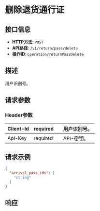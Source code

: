 # 删除退货通行证

## 接口信息

- **HTTP方法**: `POST`
- **API路径**: `/v1/return/pass/delete`
- **操作ID**: `operation/returnPassDelete`

## 描述

用户识别号。

## 请求参数

### Header参数

| Client-Id | required |  | 用户识别号。 |
|---|---|---|---|
| Api-Key | required |  | API-密钥。 |

## 请求示例

```json
{
  "arrival_pass_ids": [
    "string"
  ]
}
```

## 响应
